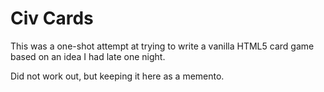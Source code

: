 # Civ Cards

This was a one-shot attempt at trying to write a vanilla HTML5 card game based on an idea I had late one night.

Did not work out, but keeping it here as a memento.
